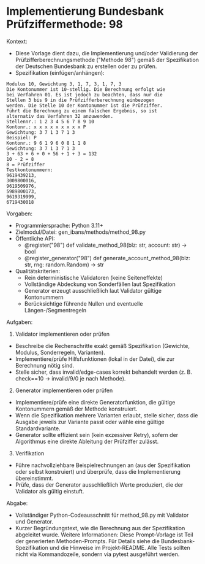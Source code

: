 # Implementierung Bundesbank Prüfziffermethode: 98

Kontext:
- Diese Vorlage dient dazu, die Implementierung und/oder Validierung der Prüfzifferberechnungsmethode ("Methode 98") gemäß der Spezifikation der Deutschen Bundesbank zu erstellen oder zu prüfen.
- Spezifikation (einfügen/anhängen):

```Text
Modulus 10, Gewichtung 3, 1, 7, 3, 1, 7, 3
Die Kontonummer ist 10-stellig. Die Berechnung erfolgt wie
bei Verfahren 01. Es ist jedoch zu beachten, dass nur die
Stellen 3 bis 9 in die Prüfzifferberechnung einbezogen
werden. Die Stelle 10 der Kontonummer ist die Prüfziffer.
Führt die Berechnung zu einem falschen Ergebnis, so ist
alternativ das Verfahren 32 anzuwenden.
Stellennr.: 1 2 3 4 5 6 7 8 9 10
Kontonr.: x x x x x x x x x P
Gewichtung: 3 7 1 3 7 1 3
Beispiel: P
Kontonr.: 9 6 1 9 6 0 8 1 1 8
Gewichtung: 3 7 1 3 7 1 3
3 + 63 + 6 + 0 + 56 + 1 + 3 = 132
10 - 2 = 8
8 = Prüfziffer
Testkontonummern:
9619439213,
3009800016,
9619509976,
5989800173,
9619319999,
6719430018
```

Vorgaben:
- Programmiersprache: Python 3.11+
- Zielmodul/Datei: gen_ibans/methods/method_98.py
- Öffentliche API:
  - @register("98") def validate_method_98(blz: str, account: str) -> bool
  - @register_generator("98") def generate_account_method_98(blz: str, rng: random.Random) -> str
- Qualitätskriterien:
  - Rein deterministische Validatoren (keine Seiteneffekte)
  - Vollständige Abdeckung von Sonderfällen laut Spezifikation
  - Generator erzeugt ausschließlich laut Validator gültige Kontonummern
  - Berücksichtige führende Nullen und eventuelle Längen-/Segmentregeln

Aufgaben:
1) Validator implementieren oder prüfen
- Beschreibe die Rechenschritte exakt gemäß Spezifikation (Gewichte, Modulus, Sonderregeln, Varianten).
- Implementiere/prüfe Hilfsfunktionen (lokal in der Datei), die zur Berechnung nötig sind.
- Stelle sicher, dass invalid/edge-cases korrekt behandelt werden (z. B. check==10 -> invalid/9/0 je nach Methode).

2) Generator implementieren oder prüfen
- Implementiere/prüfe eine direkte Generatorfunktion, die gültige Kontonummern gemäß der Methode konstruiert.
- Wenn die Spezifikation mehrere Varianten erlaubt, stelle sicher, dass die Ausgabe jeweils zur Variante passt oder wähle eine gültige Standardvariante.
- Generator sollte effizient sein (kein exzessiver Retry), sofern der Algorithmus eine direkte Ableitung der Prüfziffer zulässt.

3) Verifikation
- Führe nachvollziehbare Beispielrechnungen an (aus der Spezifikation oder selbst konstruiert) und überprüfe, dass die Implementierung übereinstimmt.
- Prüfe, dass der Generator ausschließlich Werte produziert, die der Validator als gültig einstuft.

Abgabe:
- Vollständiger Python-Codeausschnitt für method_98.py mit Validator und Generator.
- Kurzer Begründungstext, wie die Berechnung aus der Spezifikation abgeleitet wurde.
Weitere Informationen: Diese Prompt-Vorlage ist Teil der generierten Methoden-Prompts. Für Details siehe die Bundesbank-Spezifikation und die Hinweise im Projekt-README.
Alle Tests sollten nicht via Kommandozeile, sondern via pytest ausgeführt werden.
